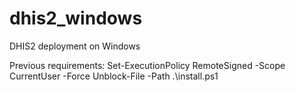 # dhis2_windows
DHIS2 deployment on Windows

Previous requirements:
Set-ExecutionPolicy RemoteSigned -Scope CurrentUser -Force
Unblock-File -Path .\install.ps1
